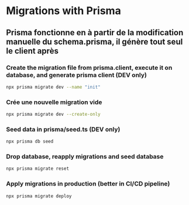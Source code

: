 # Migrations with Prisma

## Prisma fonctionne en à partir de la modification manuelle du schema.prisma, il génère tout seul le client après

### Create the migration file from prisma.client, execute it on database, and generate prisma client (DEV only)
```sh
npx prisma migrate dev --name "init"
```

### Crée une nouvelle migration vide
```sh
npx prisma migrate dev --create-only
```

### Seed data in prisma/seed.ts (DEV only)
```sh
npx prisma db seed
```

### Drop database, reapply migrations and seed database
```sh
npx prisma migrate reset
```

### Apply migrations in production (better in CI/CD pipeline)
```sh
npx prisma migrate deploy
```

